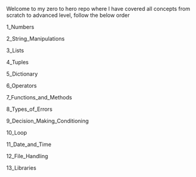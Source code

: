 Welcome to my zero to hero repo where I have covered all concepts from scratch to advanced level, follow the below order

1_Numbers

2_String_Manipulations

3_Lists

4_Tuples

5_Dictionary

6_Operators

7_Functions_and_Methods

8_Types_of_Errors

9_Decision_Making_Conditioning

10_Loop

11_Date_and_Time

12_File_Handling

13_Libraries

